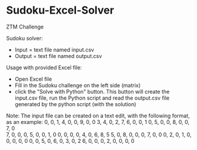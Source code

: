 # Sudoku-Excel-Solver
ZTM Challenge

Sudoku solver:
 - Input = text file named input.csv
 - Output = text file named output.csv
 
 Usage with provided Excel file:
 - Open Excel file
 - Fill in the Sudoku challenge on the left side (matrix)
 - click the "Solve with Python" button. This button will create the input.csv file, run the Python script and read 
    the output.csv file generated by the python script (with the solution)
    
Note: The input file can be created on a text edit, with the following format, as an example:
0, 0, 1, 4, 0, 0, 9, 0, 0 
3, 4, 0, 2, 7, 6, 0, 0, 1 
0, 5, 0, 0, 8, 0, 0, 7, 0   
7, 0, 0, 0, 5, 0, 0, 1, 0 
0, 0, 0, 0, 4, 0, 6, 8, 5 
5, 0, 8, 0, 0, 0, 7, 0, 0 
0, 2, 0, 1, 0, 0, 0, 0, 0 
0, 0, 5, 0, 6, 0, 3, 0, 2 
6, 0, 0, 0, 2, 0, 0, 0, 0 
 
